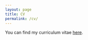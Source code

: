 ```yaml
---
layout: page
title: CV
permalink: /cv/
---
```


You can find my curriculum vitae <a href="https://www.dropbox.com/s/c73co08kwq9wp0l/CV_ElisaWirsching.pdf?dl=0">here</a>.
